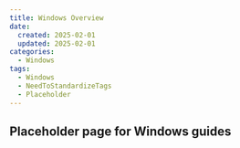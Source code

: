 ```yaml
---
title: Windows Overview
date:
  created: 2025-02-01
  updated: 2025-02-01
categories:
  - Windows
tags:
  - Windows
  - NeedToStandardizeTags
  - Placeholder
---
```


## Placeholder page for Windows guides

